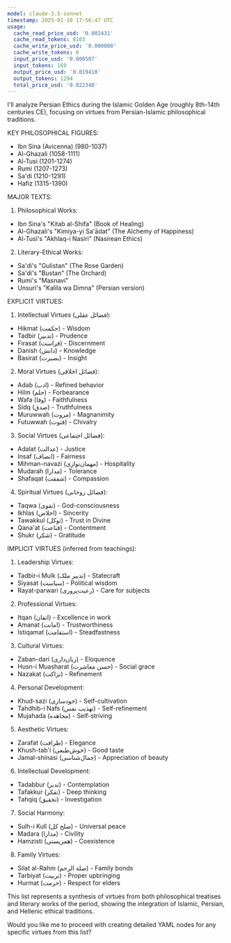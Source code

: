 ```yaml
---
model: claude-3.5-sonnet
timestamp: 2025-01-10 17:56:47 UTC
usage:
  cache_read_price_usd: '0.002431'
  cache_read_tokens: 8103
  cache_write_price_usd: '0.000000'
  cache_write_tokens: 0
  input_price_usd: '0.000507'
  input_tokens: 169
  output_price_usd: '0.019410'
  output_tokens: 1294
  total_price_usd: '0.022348'
---
```


I'll analyze Persian Ethics during the Islamic Golden Age (roughly 8th-14th centuries CE), focusing on virtues from Persian-Islamic philosophical traditions.

KEY PHILOSOPHICAL FIGURES:
- Ibn Sina (Avicenna) (980-1037)
- Al-Ghazali (1058-1111)
- Al-Tusi (1201-1274)
- Rumi (1207-1273)
- Sa'di (1210-1291)
- Hafiz (1315-1390)

MAJOR TEXTS:
1. Philosophical Works:
- Ibn Sina's "Kitab al-Shifa" (Book of Healing)
- Al-Ghazali's "Kimiya-yi Sa'ādat" (The Alchemy of Happiness)
- Al-Tusi's "Akhlaq-i Nasiri" (Nasirean Ethics)

2. Literary-Ethical Works:
- Sa'di's "Gulistan" (The Rose Garden)
- Sa'di's "Bustan" (The Orchard)
- Rumi's "Masnavi"
- Unsuri's "Kalila wa Dimna" (Persian version)

EXPLICIT VIRTUES:

1. Intellectual Virtues (فضائل عقلی):
- Hikmat (حکمت) - Wisdom
- Tadbir (تدبیر) - Prudence
- Firasat (فراست) - Discernment
- Danish (دانش) - Knowledge
- Basirat (بصیرت) - Insight

2. Moral Virtues (فضائل اخلاقی):
- Adab (ادب) - Refined behavior
- Hilm (حلم) - Forbearance
- Wafa (وفا) - Faithfulness
- Sidq (صدق) - Truthfulness
- Muruwwah (مروت) - Magnanimity
- Futuwwah (فتوت) - Chivalry

3. Social Virtues (فضائل اجتماعی):
- Adalat (عدالت) - Justice
- Insaf (انصاف) - Fairness
- Mihman-navazi (مهمان‌نوازی) - Hospitality
- Mudarah (مدارا) - Tolerance
- Shafaqat (شفقت) - Compassion

4. Spiritual Virtues (فضائل روحانی):
- Taqwa (تقوی) - God-consciousness
- Ikhlas (اخلاص) - Sincerity
- Tawakkul (توکل) - Trust in Divine
- Qana'at (قناعت) - Contentment
- Shukr (شکر) - Gratitude

IMPLICIT VIRTUES (inferred from teachings):

1. Leadership Virtues:
- Tadbir-i Mulk (تدبیر ملک) - Statecraft
- Siyasat (سیاست) - Political wisdom
- Rayat-parwari (رعیت‌پروری) - Care for subjects

2. Professional Virtues:
- Itqan (اتقان) - Excellence in work
- Amanat (امانت) - Trustworthiness
- Istiqamat (استقامت) - Steadfastness

3. Cultural Virtues:
- Zaban-dari (زبان‌داری) - Eloquence
- Husn-i Muasharat (حسن معاشرت) - Social grace
- Nazakat (نزاکت) - Refinement

4. Personal Development:
- Khud-sazi (خودسازی) - Self-cultivation
- Tahdhib-i Nafs (تهذیب نفس) - Self-refinement
- Mujahada (مجاهده) - Self-striving

5. Aesthetic Virtues:
- Zarafat (ظرافت) - Elegance
- Khush-tab'i (خوش‌طبعی) - Good taste
- Jamal-shinasi (جمال‌شناسی) - Appreciation of beauty

6. Intellectual Development:
- Tadabbur (تدبر) - Contemplation
- Tafakkur (تفکر) - Deep thinking
- Tahqiq (تحقیق) - Investigation

7. Social Harmony:
- Sulh-i Kull (صلح کل) - Universal peace
- Madara (مدارا) - Civility
- Hamzisti (همزیستی) - Coexistence

8. Family Virtues:
- Silat al-Rahm (صلة الرحم) - Family bonds
- Tarbiyat (تربیت) - Proper upbringing
- Hurmat (حرمت) - Respect for elders

This list represents a synthesis of virtues from both philosophical treatises and literary works of the period, showing the integration of Islamic, Persian, and Hellenic ethical traditions.

Would you like me to proceed with creating detailed YAML nodes for any specific virtues from this list?